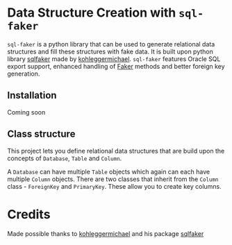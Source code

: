 # Data Structure Creation with `sql-faker`

`sql-faker` is a python library that can be used to generate relational data structures and fill these structures with fake data.
It is built upon python library [sqlfaker](https://pypi.org/project/sqlfaker/) made by [kohleggermichael](https://pypi.org/user/kohleggermichael).
`sql-faker` features Oracle SQL export support, enhanced handling of [Faker](https://github.com/joke2k/faker) methods and better foreign key generation.

## Installation
Coming soon

## Class structure

This project lets you define relational data structures that are build upon the concepts of `Database`, `Table` and `Column`.

A `Database` can have multiple `Table` objects which again can each have multiple `Column` objects.
There are two classes that inherit from the `Column` class - `ForeignKey` and `PrimaryKey`. These allow you to create key columns.

# Credits
Made possible thanks to [kohleggermichael](https://pypi.org/user/kohleggermichael)
and his package [sqlfaker](https://pypi.org/project/sqlfaker/)
